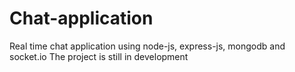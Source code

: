 # Chat-application
Real time chat application using node-js, express-js, mongodb and socket.io The project is still in development
